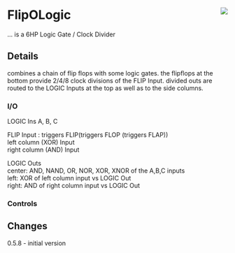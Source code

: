 # FlipOLogic <img align="right" src="images/flipologic_100.png">
... is a 6HP Logic Gate / Clock Divider

## Details
combines a chain of flip flops with some logic gates.
the flipflops at the bottom provide 2/4/8 clock divisions of the FLIP Input.
divided outs are routed to the LOGIC Inputs at the top as well as to the side columns.


### I/O
LOGIC Ins A, B, C  

FLIP Input : triggers FLIP(triggers FLOP (triggers FLAP))  
left column (XOR) Input  
right column (AND) Input  

LOGIC Outs  
center: AND, NAND, OR, NOR, XOR, XNOR of the A,B,C inputs  
left: XOR of left column input vs LOGIC Out  
right: AND of right column input vs LOGIC Out  

### Controls


## Changes
0.5.8 - initial version  
